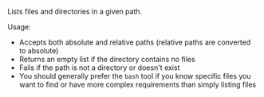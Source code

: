 Lists files and directories in a given path.

Usage:

- Accepts both absolute and relative paths (relative paths are converted to absolute)
- Returns an empty list if the directory contains no files
- Fails if the path is not a directory or doesn't exist
- You should generally prefer the `bash` tool if you know specific files you want to find or have more complex requirements than simply listing files
